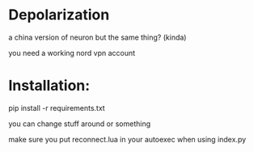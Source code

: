 # Depolarization
a china version of neuron but the same thing? (kinda)

you need a working nord vpn account

# Installation:

pip install -r requirements.txt

you can change stuff around or something

make sure you put reconnect.lua in your autoexec when using index.py
